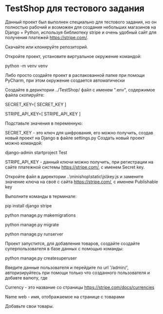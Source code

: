 # TestShop для тестового задания

Данный проект был выполнен специально для тестового задания, но он полностью рабочий и возможен для создания небольших магазинов на Django + Python, используя библиотеку stripe и очень удобный сайт для получения платежей https://stripe.com/.

Скачайте или клонируйте репозиторий.

Откройте проект, установите виртуальное окружение командой:

python -m venv venv

Либо просто создайте проект в распакованной папке при помощи PyCharm, при этом окружение создается автоматически

Создайте в дериктории ../TestShop/ файл с именем ".env", содержимое файла скопируйте:

SECRET_KEY=[ SECRET_KEY ]

STRIPE_API_KEY=[ STRIPE_API_KEY ]

Подставьте значения в переменную:

SECRET_KEY - это ключ для шифрования, его можно получить, создав новый проект на Django в файле settings.py
Создать новый проект можно командой:

django-admin startproject Test

STRIPE_API_KEY - данный ключи можно получить, при регистрации на сайте платежной системы https://stripe.com/, с именем Secret key.

Откройте файл в директории ..\minishop\static\js\key.js и замените значение ключа на своё с сайта https://stripe.com/, с именем Publishable key

Выполните команды в терминале:

pip install django stripe

python manage.py makemigrations

python manage.py migrate

python manage.py runserver

Проект запустится, для добавления товаров, создайте создайте суперпользователя в базе данных с помощью команды:

python manage.py createsuperuser

Введите данные пользователя и перейдите по url '/admin/', авторизируйтесь при помощи только что созданного пользователя и добавте валюту, где

Currency - это название со страницы https://stripe.com/docs/currencies

Name web - имя, отображаемое на странице с товарами

Добавьте свои товары.

